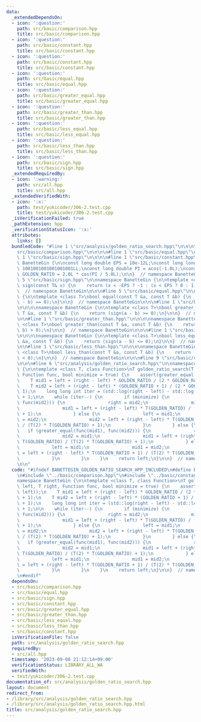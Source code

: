 ```yaml
---
data:
  _extendedDependsOn:
  - icon: ':question:'
    path: src/basic/comparison.hpp
    title: src/basic/comparison.hpp
  - icon: ':question:'
    path: src/basic/constant.hpp
    title: src/basic/constant.hpp
  - icon: ':question:'
    path: src/basic/constant.hpp
    title: src/basic/constant.hpp
  - icon: ':question:'
    path: src/basic/equal.hpp
    title: src/basic/equal.hpp
  - icon: ':question:'
    path: src/basic/greater_equal.hpp
    title: src/basic/greater_equal.hpp
  - icon: ':question:'
    path: src/basic/greater_than.hpp
    title: src/basic/greater_than.hpp
  - icon: ':question:'
    path: src/basic/less_equal.hpp
    title: src/basic/less_equal.hpp
  - icon: ':question:'
    path: src/basic/less_than.hpp
    title: src/basic/less_than.hpp
  - icon: ':question:'
    path: src/basic/sign.hpp
    title: src/basic/sign.hpp
  _extendedRequiredBy:
  - icon: ':warning:'
    path: src/all.hpp
    title: src/all.hpp
  _extendedVerifiedWith:
  - icon: ':x:'
    path: test/yukicoder/306-2.test.cpp
    title: test/yukicoder/306-2.test.cpp
  _isVerificationFailed: true
  _pathExtension: hpp
  _verificationStatusIcon: ':x:'
  attributes:
    links: []
  bundledCode: "#line 1 \"src/analysis/golden_ratio_search.hpp\"\n\n\n\n#line 1 \"\
    src/basic/comparison.hpp\"\n\n\n\n#line 1 \"src/basic/equal.hpp\"\n\n\n\n#line\
    \ 1 \"src/basic/sign.hpp\"\n\n\n\n#line 1 \"src/basic/constant.hpp\"\n\n\n\nnamespace\
    \ BanetteGin {\n\nconst long double EPS = 10e-12L;\nconst long long int LINF =\
    \ 1001001001001001001LL;\nconst long double PI = acos(-1.0L);\nconst long double\
    \ GOLDEN_RATIO = 2.0L * cos(PI / 5.0L);\n\n}  // namespace BanetteGin\n\n\n#line\
    \ 5 \"src/basic/sign.hpp\"\n\nnamespace BanetteGin {\n\ntemplate <class T>\nint\
    \ sign(const T& x) {\n    return (x < -EPS ? -1 : (x < EPS ? 0 : 1));\n}\n\n}\
    \  // namespace BanetteGin\n\n\n#line 5 \"src/basic/equal.hpp\"\n\nnamespace BanetteGin\
    \ {\n\ntemplate <class T>\nbool equal(const T &a, const T &b) {\n    return (sign(a\
    \ - b) == 0);\n}\n\n}  // namespace BanetteGin\n\n\n#line 1 \"src/basic/greater_equal.hpp\"\
    \n\n\n\nnamespace BanetteGin {\n\ntemplate <class T>\nbool greater_equal(const\
    \ T &a, const T &b) {\n    return (sign(a - b) >= 0);\n}\n\n}  // namespace BanetteGin\n\
    \n\n#line 1 \"src/basic/greater_than.hpp\"\n\n\n\nnamespace BanetteGin {\n\ntemplate\
    \ <class T>\nbool greater_than(const T &a, const T &b) {\n    return (sign(a -\
    \ b) > 0);\n}\n\n}  // namespace BanetteGin\n\n\n#line 1 \"src/basic/less_equal.hpp\"\
    \n\n\n\nnamespace BanetteGin {\n\ntemplate <class T>\nbool less_equal(const T\
    \ &a, const T &b) {\n    return (sign(a - b) <= 0);\n}\n\n}  // namespace BanetteGin\n\
    \n\n#line 1 \"src/basic/less_than.hpp\"\n\n\n\nnamespace BanetteGin {\n\ntemplate\
    \ <class T>\nbool less_than(const T &a, const T &b) {\n    return (sign(a - b)\
    \ < 0);\n}\n\n}  // namespace BanetteGin\n\n\n#line 9 \"src/basic/comparison.hpp\"\
    \n\n\n#line 6 \"src/analysis/golden_ratio_search.hpp\"\n\nnamespace BanetteGin\
    \ {\n\ntemplate <class T, class Function>\nT golden_ratio_search(T left, T right,\
    \ Function func, bool minimize = true) {\n    assert(greater_equal(right, left));\n\
    \    T mid1 = left + (right - left) * GOLDEN_RATIO / (2 * GOLDEN_RATIO + 1);\n\
    \    T mid2 = left + (right - left) * (GOLDEN_RATIO + 1) / (2 * GOLDEN_RATIO +\
    \ 1);\n    long long int iter = (std::log(right - left) - std::log(EPS)) / std::log(GOLDEN_RATIO)\
    \ + 1;\n\n    while (iter--) {\n        if (minimize) {\n            if (less_equal(func(mid1),\
    \ func(mid2))) {\n                right = mid2;\n                mid2 = mid1;\n\
    \                mid1 = left + (right - left) * T(GOLDEN_RATIO) / (T(2) * T(GOLDEN_RATIO)\
    \ + 1);\n            } else {\n                left = mid1;\n                mid1\
    \ = mid2;\n                mid2 = left + (right - left) * T(GOLDEN_RATIO + 1)\
    \ / (T(2) * T(GOLDEN_RATIO) + 1);\n            }\n        } else {\n         \
    \   if (greater_equal(func(mid1), func(mid2))) {\n                right = mid2;\n\
    \                mid2 = mid1;\n                mid1 = left + (right - left) *\
    \ T(GOLDEN_RATIO) / (T(2) * T(GOLDEN_RATIO) + 1);\n            } else {\n    \
    \            left = mid1;\n                mid1 = mid2;\n                mid2\
    \ = left + (right - left) * T(GOLDEN_RATIO + 1) / (T(2) * T(GOLDEN_RATIO) + 1);\n\
    \            }\n        }\n    }\n    return left;\n}\n\n}  // namespace BanetteGin\n\
    \n\n"
  code: "#ifndef BANETTEGIN_GOLDEN_RATIO_SEARCH_HPP_INCLUDED\n#define BANETTEGIN_GOLDEN_RATIO_SEARCH_HPP_INCLUDED\n\
    \n#include \"../basic/comparison.hpp\"\n#include \"../basic/constant.hpp\"\n\n\
    namespace BanetteGin {\n\ntemplate <class T, class Function>\nT golden_ratio_search(T\
    \ left, T right, Function func, bool minimize = true) {\n    assert(greater_equal(right,\
    \ left));\n    T mid1 = left + (right - left) * GOLDEN_RATIO / (2 * GOLDEN_RATIO\
    \ + 1);\n    T mid2 = left + (right - left) * (GOLDEN_RATIO + 1) / (2 * GOLDEN_RATIO\
    \ + 1);\n    long long int iter = (std::log(right - left) - std::log(EPS)) / std::log(GOLDEN_RATIO)\
    \ + 1;\n\n    while (iter--) {\n        if (minimize) {\n            if (less_equal(func(mid1),\
    \ func(mid2))) {\n                right = mid2;\n                mid2 = mid1;\n\
    \                mid1 = left + (right - left) * T(GOLDEN_RATIO) / (T(2) * T(GOLDEN_RATIO)\
    \ + 1);\n            } else {\n                left = mid1;\n                mid1\
    \ = mid2;\n                mid2 = left + (right - left) * T(GOLDEN_RATIO + 1)\
    \ / (T(2) * T(GOLDEN_RATIO) + 1);\n            }\n        } else {\n         \
    \   if (greater_equal(func(mid1), func(mid2))) {\n                right = mid2;\n\
    \                mid2 = mid1;\n                mid1 = left + (right - left) *\
    \ T(GOLDEN_RATIO) / (T(2) * T(GOLDEN_RATIO) + 1);\n            } else {\n    \
    \            left = mid1;\n                mid1 = mid2;\n                mid2\
    \ = left + (right - left) * T(GOLDEN_RATIO + 1) / (T(2) * T(GOLDEN_RATIO) + 1);\n\
    \            }\n        }\n    }\n    return left;\n}\n\n}  // namespace BanetteGin\n\
    \n#endif"
  dependsOn:
  - src/basic/comparison.hpp
  - src/basic/equal.hpp
  - src/basic/sign.hpp
  - src/basic/constant.hpp
  - src/basic/greater_equal.hpp
  - src/basic/greater_than.hpp
  - src/basic/less_equal.hpp
  - src/basic/less_than.hpp
  - src/basic/constant.hpp
  isVerificationFile: false
  path: src/analysis/golden_ratio_search.hpp
  requiredBy:
  - src/all.hpp
  timestamp: '2023-09-08 21:12:14+09:00'
  verificationStatus: LIBRARY_ALL_WA
  verifiedWith:
  - test/yukicoder/306-2.test.cpp
documentation_of: src/analysis/golden_ratio_search.hpp
layout: document
redirect_from:
- /library/src/analysis/golden_ratio_search.hpp
- /library/src/analysis/golden_ratio_search.hpp.html
title: src/analysis/golden_ratio_search.hpp
---
```


